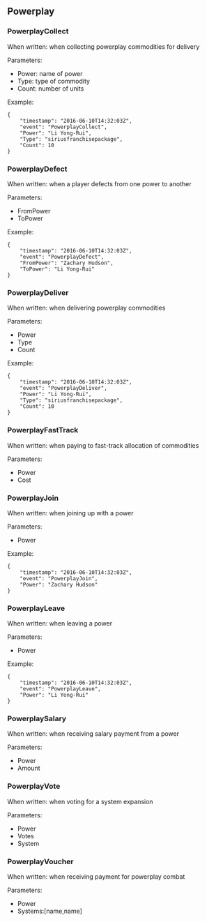 ## Powerplay

### PowerplayCollect

When written: when collecting powerplay commodities for delivery

Parameters:

- Power: name of power 
- Type: type of commodity 
- Count: number of units 


Example:

```
{
	"timestamp": "2016-06-10T14:32:03Z",
	"event": "PowerplayCollect",
	"Power": "Li Yong-Rui",
	"Type": "siriusfranchisepackage",
	"Count": 10
}
```

### PowerplayDefect

When written: when a player defects from one power to another

Parameters:

- FromPower 
- ToPower 


Example:

```
{
	"timestamp": "2016-06-10T14:32:03Z",
	"event": "PowerplayDefect",
	"FromPower": "Zachary Hudson",
	"ToPower": "Li Yong-Rui"
}
```

### PowerplayDeliver

When written: when delivering powerplay commodities

Parameters:

- Power 
- Type 
- Count 


Example:

```
{
	"timestamp": "2016-06-10T14:32:03Z",
	"event": "PowerplayDeliver",
	"Power": "Li Yong-Rui",
	"Type": "siriusfranchisepackage",
	"Count": 10
}
```

### PowerplayFastTrack

When written: when paying to fast-track allocation of commodities

Parameters:

- Power 
- Cost 


### PowerplayJoin

When written: when joining up with a power

Parameters:

- Power 


Example:

```
{
	"timestamp": "2016-06-10T14:32:03Z",
	"event": "PowerplayJoin",
	"Power": "Zachary Hudson"
}
```

### PowerplayLeave

When written: when leaving a power

Parameters:

- Power 


Example:

```
{
	"timestamp": "2016-06-10T14:32:03Z",
	"event": "PowerplayLeave",
	"Power": "Li Yong-Rui"
}
```

### PowerplaySalary

When written: when receiving salary payment from a power

Parameters:

- Power 
- Amount 


### PowerplayVote

When written: when voting for a system expansion

Parameters:

- Power 
- Votes 
- System 


### PowerplayVoucher

When written: when receiving payment for powerplay combat

Parameters:

- Power 
- Systems:[name,name] 
